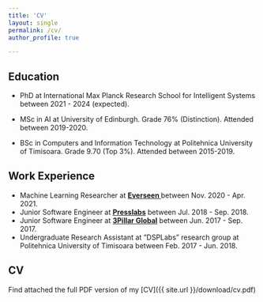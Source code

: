 ```yaml
---
title: 'CV'
layout: single
permalink: /cv/
author_profile: true

---
```


## Education
- PhD at International Max Planck Research School for Intelligent Systems between 2021 - 2024 (expected).

- MSc in AI at University of Edinburgh. Grade 76% (Distinction). Attended between 2019-2020.

- BSc in Computers and Information Technology at Politehnica University of Timisoara. Grade 9.70 (Top 3%). Attended between 2015-2019.

## Work Experience

- Machine Learning Researcher at **[Everseen ](https://everseen.com/)** between Nov. 2020 - Apr. 2021.
- Junior Software Engineer at **[Presslabs](https://www.presslabs.com/)** between Jul. 2018 - Sep. 2018. 
- Junior Software Engineer at **[3Pillar Global](https://www.3pillarglobal.com/)** between Jun. 2017 - Sep. 2017. 
- Undergraduate Research Assistant at ”DSPLabs” research group at Politehnica University of Timisoara between Feb. 2017 - Jun. 2018.

## CV

Find attached the full PDF version of my [CV]({{ site.url }}/download/cv.pdf)   


